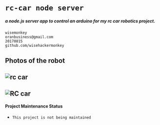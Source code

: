 # `rc-car node server`
##### a node.js server app to control an arduino for my rc car robotics project.
```
wisemonkey
oranbusiness@gmail.com
20170815
github.com/wisehackermonkey
```

## Photos of the robot 
![rc car](https://i.imgur.com/xRSNaRQ.jpg)
----
![RC car](https://i.imgur.com/MwdrfEm.jpg)
---
#### Project Maintenance Status 
- `This project is not being maintained`
